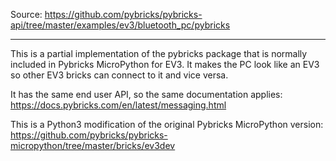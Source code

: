Source: https://github.com/pybricks/pybricks-api/tree/master/examples/ev3/bluetooth_pc/pybricks

-------------------------------------------------------------------------------

This is a partial implementation of the pybricks package that is normally
included in Pybricks MicroPython for EV3. It makes the PC look like an EV3 so
other EV3 bricks can connect to it and vice versa.

It has the same end user API, so the same documentation applies:
https://docs.pybricks.com/en/latest/messaging.html

This is a Python3 modification of the original Pybricks MicroPython version:
https://github.com/pybricks/pybricks-micropython/tree/master/bricks/ev3dev
